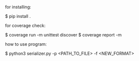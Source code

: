 for installing:

$ pip install .

for coverage check:

$ coverage run -m unittest discover
$ coverage report -m

how to use program:

$ python3 serializer.py -p <PATH_TO_FILE> -f <NEW_FORMAT>
